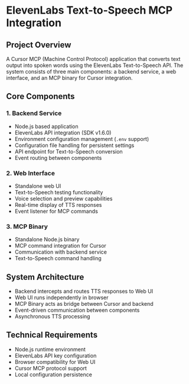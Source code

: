 # ElevenLabs Text-to-Speech MCP Integration

## Project Overview
A Cursor MCP (Machine Control Protocol) application that converts text output into spoken words using the ElevenLabs Text-to-Speech API. The system consists of three main components: a backend service, a web interface, and an MCP binary for Cursor integration.

## Core Components

### 1. Backend Service
- Node.js based application
- ElevenLabs API integration (SDK v1.6.0)
- Environment configuration management (`.env` support)
- Configuration file handling for persistent settings
- API endpoint for Text-to-Speech conversion
- Event routing between components

### 2. Web Interface
- Standalone web UI
- Text-to-Speech testing functionality
- Voice selection and preview capabilities
- Real-time display of TTS responses
- Event listener for MCP commands

### 3. MCP Binary
- Standalone Node.js binary
- MCP command integration for Cursor
- Communication with backend service
- Text-to-Speech command handling

## System Architecture
- Backend intercepts and routes TTS responses to Web UI
- Web UI runs independently in browser
- MCP Binary acts as bridge between Cursor and backend
- Event-driven communication between components
- Asynchronous TTS processing

## Technical Requirements
- Node.js runtime environment
- ElevenLabs API key configuration
- Browser compatibility for Web UI
- Cursor MCP protocol support
- Local configuration persistence 